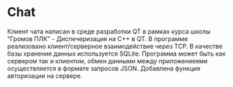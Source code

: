 # Chat
Клиент чата написан в среде разработки QT в рамках курса школы "Громов ПЛК" - Диспечеризация на С++ в QT.
В программе реализовано клиент/серверное взаимодействие через TCP. В качестве базы хранения данных используется SQLite. Программа может быть как сервером так и клиентом, обмен данными между приложениеями осуществляется в формате запросов JSON. Добавлена функция авторизации на сервере.
